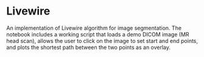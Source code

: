 # Livewire
An implementation of Livewire algorithm for image segmentation. The notebook includes a working script that loads a demo DICOM image (MR head scan), allows the user to click on the image to set start and end points, and plots the shortest path between the two points as an overlay.
